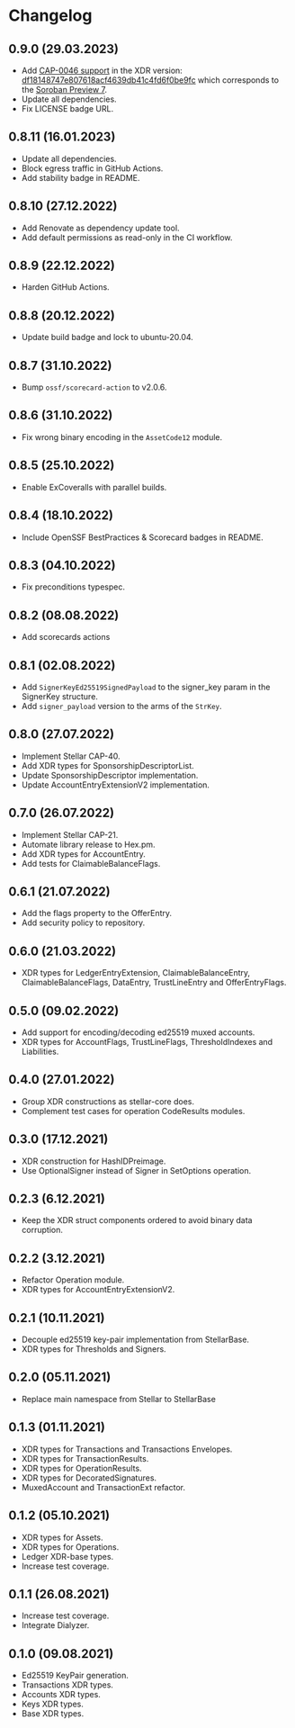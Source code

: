 # Changelog

## 0.9.0 (29.03.2023)
* Add [CAP-0046 support](https://github.com/kommitters/stellar_base/issues/223) in the XDR version: [df18148747e807618acf4639db41c4fd6f0be9fc](https://github.com/stellar/stellar-xdr/commit/df18148747e807618acf4639db41c4fd6f0be9fc) which corresponds to the [Soroban Preview 7](https://soroban.stellar.org/docs/reference/releases#preview-7-february-16th-2023).
* Update all dependencies.
* Fix LICENSE badge URL.

## 0.8.11 (16.01.2023)
* Update all dependencies.
* Block egress traffic in GitHub Actions.
* Add stability badge in README.

## 0.8.10 (27.12.2022)
* Add Renovate as dependency update tool.
* Add default permissions as read-only in the CI workflow.

## 0.8.9 (22.12.2022)
* Harden GitHub Actions.

## 0.8.8 (20.12.2022)
* Update build badge and lock to ubuntu-20.04.

## 0.8.7 (31.10.2022)
* Bump `ossf/scorecard-action` to v2.0.6.

## 0.8.6 (31.10.2022)
* Fix wrong binary encoding in the `AssetCode12` module.

## 0.8.5 (25.10.2022)
* Enable ExCoveralls with parallel builds.

## 0.8.4 (18.10.2022)
* Include OpenSSF BestPractices & Scorecard badges in README.

## 0.8.3 (04.10.2022)
* Fix preconditions typespec.

## 0.8.2 (08.08.2022)
* Add scorecards actions

## 0.8.1 (02.08.2022)
* Add `SignerKeyEd25519SignedPayload` to the signer_key param in the SignerKey structure.
* Add `signer_payload` version to the arms of the `StrKey`.

## 0.8.0 (27.07.2022)
* Implement Stellar CAP-40.
* Add XDR types for SponsorshipDescriptorList.
* Update SponsorshipDescriptor implementation.
* Update AccountEntryExtensionV2 implementation.

## 0.7.0 (26.07.2022)
* Implement Stellar CAP-21.
* Automate library release to Hex.pm.
* Add XDR types for AccountEntry.
* Add tests for ClaimableBalanceFlags.

## 0.6.1 (21.07.2022)
* Add the flags property to the OfferEntry.
* Add security policy to repository.

## 0.6.0 (21.03.2022)
* XDR types for LedgerEntryExtension, ClaimableBalanceEntry, ClaimableBalanceFlags, DataEntry, TrustLineEntry and OfferEntryFlags.

## 0.5.0 (09.02.2022)
* Add support for encoding/decoding ed25519 muxed accounts.
* XDR types for AccountFlags, TrustLineFlags, ThresholdIndexes and Liabilities.

## 0.4.0 (27.01.2022)
* Group XDR constructions as stellar-core does.
* Complement test cases for operation CodeResults modules.

## 0.3.0 (17.12.2021)
* XDR construction for HashIDPreimage.
* Use OptionalSigner instead of  Signer in SetOptions operation.

## 0.2.3 (6.12.2021)
* Keep the XDR struct components ordered to avoid binary data corruption.

## 0.2.2 (3.12.2021)
* Refactor Operation module.
* XDR types for AccountEntryExtensionV2.

## 0.2.1 (10.11.2021)
* Decouple ed25519 key-pair implementation from StellarBase.
* XDR types for Thresholds and Signers.

## 0.2.0 (05.11.2021)
* Replace main namespace from Stellar to StellarBase

## 0.1.3 (01.11.2021)
* XDR types for Transactions and Transactions Envelopes.
* XDR types for TransactionResults.
* XDR types for OperationResults.
* XDR types for DecoratedSignatures.
* MuxedAccount and TransactionExt refactor.

## 0.1.2 (05.10.2021)
* XDR types for Assets.
* XDR types for Operations.
* Ledger XDR-base types.
* Increase test coverage.

## 0.1.1 (26.08.2021)
* Increase test coverage.
* Integrate Dialyzer.

## 0.1.0 (09.08.2021)
* Ed25519 KeyPair generation.
* Transactions XDR types.
* Accounts XDR types.
* Keys XDR types.
* Base XDR types.
